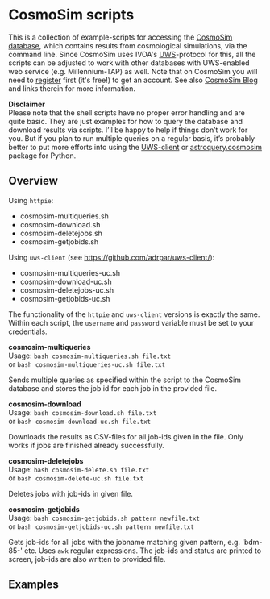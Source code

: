 
CosmoSim scripts
================

This is a collection of example-scripts for accessing the [CosmoSim database](http://www.cosmosim.org), which contains results 
from cosmological simulations, via the command line.
Since CosmoSim uses IVOA's [UWS](http://www.ivoa.net/documents/UWS/)-protocol for this, all the scripts 
can be adjusted to work with other databases with UWS-enabled web service (e.g. Millennium-TAP) as well.
Note that on CosmoSim you will need to [register](http://www.cosmosim.org/auth/registration/register) first (it's free!) to get an account.
See also [CosmoSim Blog](http://www.cosmosim.org/cms/news/shell-scripts-for-many-jobs/) and links therein for more information.

**Disclaimer**    
Please note that the shell scripts have no proper error handling and are quite basic. They are just examples for how to query the database and download results via scripts. I’ll be happy to help if things don’t work for you. But if you plan to run multiple queries on a regular basis, it’s probably better to put more efforts into using the [UWS-client](https://github.com/adrpar/uws-client/) or [astroquery.cosmosim](http://astroquery.readthedocs.org/en/latest/cosmosim/cosmosim.html) package for Python.

## Overview

Using `httpie`:  
* cosmosim-multiqueries.sh
* cosmosim-download.sh
* cosmosim-deletejobs.sh
* cosmosim-getjobids.sh

Using `uws-client` (see https://github.com/adrpar/uws-client/):
* cosmosim-multiqueries-uc.sh
* cosmosim-download-uc.sh
* cosmosim-deletejobs-uc.sh
* cosmosim-getjobids-uc.sh

The functionality of the `httpie` and `uws-client` versions is exactly the same. Within each script, the `username` and `password` variable must be set to your credentials.

**cosmosim-multiqueries**  
Usage: `bash cosmosim-multiqueries.sh file.txt`  
or `bash cosmosim-multiqueries-uc.sh file.txt`  

Sends multiple queries as specified within the script to the CosmoSim database
and stores the job id for each job in the provided file.

**cosmosim-download**  
Usage: `bash cosmosim-download.sh file.txt`  
or `bash cosmosim-download-uc.sh file.txt`  

Downloads the results as CSV-files for all job-ids given in the file. 
Only works if jobs are finished already successfully.

**cosmosim-deletejobs**  
Usage: `bash cosmosim-delete.sh file.txt`  
or `bash cosmosim-delete-uc.sh file.txt`  

Deletes jobs with job-ids in given file.

**cosmosim-getjobids**  
Usage: `bash cosmosim-getjobids.sh pattern newfile.txt`  
or `bash cosmosim-getjobids-uc.sh pattern newfile.txt`  

Gets job-ids for all jobs with the jobname matching given pattern, e.g. 
'bdm-85-' etc. Uses `awk` regular expressions. The job-ids and status are
printed to screen, job-ids are also written to provided file.





## Examples




